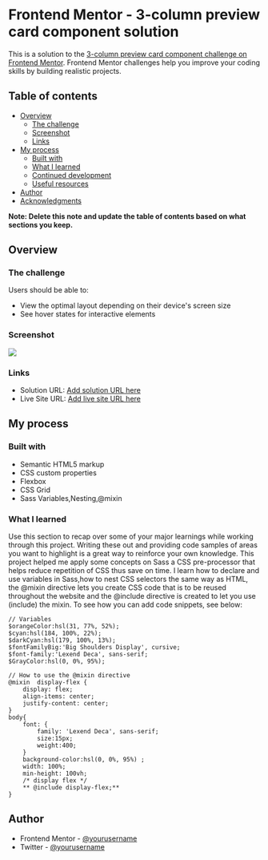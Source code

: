 # Frontend Mentor - 3-column preview card component solution

This is a solution to the [3-column preview card component challenge on Frontend Mentor](https://www.frontendmentor.io/challenges/3column-preview-card-component-pH92eAR2-). Frontend Mentor challenges help you improve your coding skills by building realistic projects. 

## Table of contents

- [Overview](#overview)
  - [The challenge](#the-challenge)
  - [Screenshot](#screenshot)
  - [Links](#links)
- [My process](#my-process)
  - [Built with](#built-with)
  - [What I learned](#what-i-learned)
  - [Continued development](#continued-development)
  - [Useful resources](#useful-resources)
- [Author](#author)
- [Acknowledgments](#acknowledgments)

**Note: Delete this note and update the table of contents based on what sections you keep.**

## Overview

### The challenge

Users should be able to:

- View the optimal layout depending on their device's screen size
- See hover states for interactive elements

### Screenshot

![](./screenshot.jpg)



### Links

- Solution URL: [Add solution URL here](https://your-solution-url.com)
- Live Site URL: [Add live site URL here](https://your-live-site-url.com)

## My process

### Built with

- Semantic HTML5 markup
- CSS custom properties
- Flexbox
- CSS Grid
- Sass Variables,Nesting,@mixin


### What I learned

Use this section to recap over some of your major learnings while working through this project. Writing these out and providing code samples of areas you want to highlight is a great way to reinforce your own knowledge.
This project helped me apply some concepts on Sass a CSS pre-processor that helps reduce repetition of CSS thus save on time.
I learn how to declare and use variables in Sass,how to nest CSS selectors the same way as HTML, the @mixin directive lets you create CSS code that is to be reused throughout the website and the  @include directive is created to let you use (include) the mixin.
To see how you can add code snippets, see below:

```
// Variables
$orangeColor:hsl(31, 77%, 52%);
$cyan:hsl(184, 100%, 22%);
$darkCyan:hsl(179, 100%, 13%);
$fontFamilyBig:'Big Shoulders Display', cursive;
$font-family:'Lexend Deca', sans-serif;
$GrayColor:hsl(0, 0%, 95%);

// How to use the @mixin directive 
@mixin  display-flex {
    display: flex;
    align-items: center;
    justify-content: center;
}
body{
    font: {
        family: 'Lexend Deca', sans-serif;
        size:15px;
        weight:400;
    }
    background-color:hsl(0, 0%, 95%) ;
    width: 100%;
    min-height: 100vh;
    /* display flex */
    ** @include display-flex;**
}
```


## Author


- Frontend Mentor - [@yourusername](https://www.frontendmentor.io/profile/phoenix-mkay)
- Twitter - [@yourusername](https://www.twitter.com/Marvin00199204)

